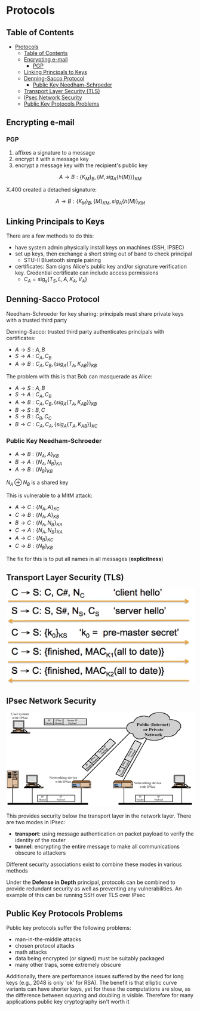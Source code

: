 # Protocols

## Table of Contents

- [Protocols](#protocols)
  - [Table of Contents](#table-of-contents)
  - [Encrypting e-mail](#encrypting-e-mail)
    - [PGP](#pgp)
  - [Linking Principals to Keys](#linking-principals-to-keys)
  - [Denning-Sacco Protocol](#denning-sacco-protocol)
    - [Public Key Needham-Schroeder](#public-key-needham-schroeder)
  - [Transport Layer Security (TLS)](#transport-layer-security-tls)
  - [IPsec Network Security](#ipsec-network-security)
  - [Public Key Protocols Problems](#public-key-protocols-problems)

## Encrypting e-mail

### PGP

1. affixes a signature to a message
2. encrypt it with a message key
3. encrypt a message key with the recipient's public key

$$A \rightarrow B: \{K_M\}_B, \{M, sig_A\{h(M)\}\}_{KM}$$

X.400 created a detached signature:

$$A \rightarrow B: \{K_M\}_B, \{M\}_{KM}, sig_A\{h(M)\}_{KM}$$

## Linking Principals to Keys

There are a few methods to do this:

- have system admin physically install keys on machines (SSH, IPSEC)
- set up keys, then exchange a short string out of band to check principal
  - STU-II Bluetooth simple pairing
- certificates: Sam signs Alice's public key and/or signature verification key. Credential certificate can include access permissions
  - $C_A = \textrm{sig}_s\{T_S,L,A,K_A,V_A\}$

## Denning-Sacco Protocol

Needham-Schroeder for key sharing: principals must share private keys with a trusted third party

Denning-Sacco: trusted third party authenticates principals with certificates:

- $A \rightarrow S: A, B$
- $S \rightarrow A: C_A, C_B$
- $A \rightarrow B: C_A, C_B, \{sig_A\{T_A,K_{AB}\}\}_{KB}$

The problem with this is that Bob can masquerade as Alice:

- $A \rightarrow S: A, B$
- $S \rightarrow A: C_A, C_B$
- $A \rightarrow B: C_A, C_B, \{sig_A\{T_A,K_{AB}\}\}_{KB}$
- $B \rightarrow S: B, C$
- $S \rightarrow B: C_B, C_C$
- $B \rightarrow C: C_A, C_A, \{sig_A\{T_A,K_{AB}\}\}_{KC}$

### Public Key Needham-Schroeder

- $A \rightarrow B: \{N_A, A\}_{KB}$
- $B \rightarrow A: \{N_A, N_B\}_{KA}$
- $A \rightarrow B: \{N_B\}_{KB}$

$N_A \oplus N_B$ is a shared key

This is vulnerable to a MitM attack:

- $A \rightarrow C: \{N_A, A\}_{KC}$
- $C \rightarrow B: \{N_A, A\}_{KB}$
- $B \rightarrow C: \{N_A, N_B\}_{KA}$
- $C \rightarrow A: \{N_A, N_B\}_{KA}$
- $A \rightarrow C: \{N_B\}_{KC}$
- $C \rightarrow B: \{N_B\}_{KB}$

The fix for this is to put all names in all messages (**explicitness**)

## Transport Layer Security (TLS)

![tls](/notes/assets/public_key_crypto/tls.PNG)

## IPsec Network Security

![ipsec](/notes/assets/public_key_crypto/ipsec.PNG)

This provides security below the transport layer in the network layer. There are two modes in IPsec:

- **transport**: using message authentication on packet payload to verify the identity of the router
- **tunnel**: encrypting the entire message to make all communications obscure to attackers

Different security associations exist to combine these modes in various methods

Under the **Defense in Depth** principal, protocols can be combined to provide redundant security as well as preventing any vulnerabilities. An example of this can be running SSH over TLS over IPsec

## Public Key Protocols Problems

Public key protocols suffer the following problems:

- man-in-the-middle attacks
- chosen protocol attacks
- math attacks
- data being encrypted (or signed) must be suitably packaged
- many other traps, some extremely obscure

Additionally, there are performance issues suffered by the need for long keys (e.g., 2048 is only 'ok' for RSA). The benefit is that elliptic curve variants can have shorter keys, yet for these the computations are slow, as the difference between squaring and doubling is visible. Therefore for many applications public key cryptography isn't worth it
